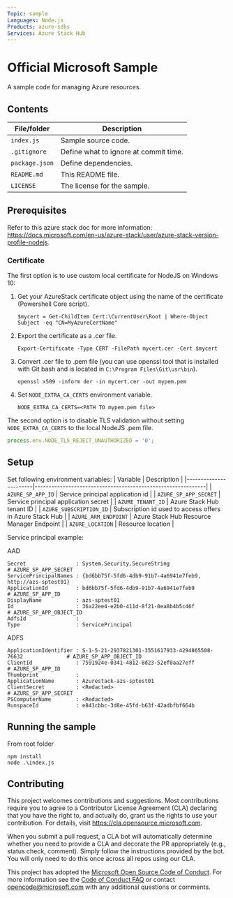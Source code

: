 ```yaml
---
Topic: sample
Languages: Node.js
Products: azure-sdks
Services: Azure Stack Hub
---
```


# Official Microsoft Sample

<!-- 
Guidelines on README format: https://review.docs.microsoft.com/help/onboard/admin/samples/concepts/readme-template?branch=master

Guidance on onboarding samples to docs.microsoft.com/samples: https://review.docs.microsoft.com/help/onboard/admin/samples/process/onboarding?branch=master

Taxonomies for products and languages: https://review.docs.microsoft.com/new-hope/information-architecture/metadata/taxonomies?branch=master
-->

A sample code for managing Azure resources.

## Contents

| File/folder       | Description                                |
|-------------------|--------------------------------------------|
| `index.js`        | Sample source code.                        |
| `.gitignore`      | Define what to ignore at commit time.      |
| `package.json`    | Define dependencies.                       |
| `README.md`       | This README file.                          |
| `LICENSE`         | The license for the sample.                |

## Prerequisites

Refer to this azure stack doc for more information: https://docs.microsoft.com/en-us/azure-stack/user/azure-stack-version-profile-nodejs.

### Certificate

The first option is to use custom local certificate for NodeJS on Windows 10:

1. Get your AzureStack certificate object using the name of the certificate (Powershell Core script).
    ```powershells
    $mycert = Get-ChildItem Cert:\CurrentUser\Root | Where-Object Subject -eq "CN=MyAzureCertName"
    ```
1. Export the certificate as a .cer file.
    ```powershells
    Export-Certificate -Type CERT -FilePath mycert.cer -Cert $mycert
    ```
1. Convert .cer file to .pem file (you can use openssl tool that is installed with Git bash and is located in `C:\Program Files\Git\usr\bin`).
    ```powershells
    openssl x509 -inform der -in mycert.cer -out mypem.pem
    ```
1. Set `NODE_EXTRA_CA_CERTS` environment variable.
    ```powershells
    NODE_EXTRA_CA_CERTS=<PATH TO mypem.pem file>
    ```

The second option is to disable TLS validation without setting `NODE_EXTRA_CA_CERTS` to the local NodeJS .pem file.
```javascript
process.env.NODE_TLS_REJECT_UNAUTHORIZED = '0';
```

## Setup

Set following environment variables:
| Variable              | Description                                                 |
|-----------------------|-------------------------------------------------------------|
| `AZURE_SP_APP_ID`       | Service principal application id                            |
| `AZURE_SP_APP_SECRET`       | Service principal application secret                        |
| `AZURE_TENANT_ID`           | Azure Stack Hub tenant ID                                   |
| `AZURE_SUBSCRIPTION_ID`     | Subscription id used to access offers in Azure Stack Hub    |
| `AZURE_ARM_ENDPOINT`        | Azure Stack Hub Resource Manager Endpoint                   |
| `AZURE_LOCATION`            | Resource location                                           |

Service principal example:

AAD
```
Secret                : System.Security.SecureString                                 # AZURE_SP_APP_SECRET
ServicePrincipalNames : {bd6bb75f-5fd6-4db9-91b7-4a6941e7feb9, http://azs-sptest01}
ApplicationId         : bd6bb75f-5fd6-4db9-91b7-4a6941e7feb9                         # AZURE_SP_APP_ID
DisplayName           : azs-sptest01
Id                    : 36a22ee4-e2b0-411d-8f21-0ea8b4b5c46f                         # AZURE_SP_APP_OBJECT_ID
AdfsId                : 
Type                  : ServicePrincipal
```

ADFS
```
ApplicationIdentifier : S-1-5-21-2937821301-3551617933-4294865508-76632              # AZURE_SP_APP_OBJECT_ID
ClientId              : 7591924e-0341-4812-8d23-52ef0aa27eff                         # AZURE_SP_APP_ID                   
Thumbprint            : 
ApplicationName       : Azurestack-azs-sptest01
ClientSecret          : <Redacted>                                                   # AZURE_SP_APP_SECRET
PSComputerName        : <Redacted>
RunspaceId            : e841cbbc-3d8e-45fd-b63f-42adbfbf664b
```

## Running the sample

From root folder
```
npm install
node .\index.js
```

## Contributing

This project welcomes contributions and suggestions.  Most contributions require you to agree to a
Contributor License Agreement (CLA) declaring that you have the right to, and actually do, grant us
the rights to use your contribution. For details, visit https://cla.opensource.microsoft.com.

When you submit a pull request, a CLA bot will automatically determine whether you need to provide
a CLA and decorate the PR appropriately (e.g., status check, comment). Simply follow the instructions
provided by the bot. You will only need to do this once across all repos using our CLA.

This project has adopted the [Microsoft Open Source Code of Conduct](https://opensource.microsoft.com/codeofconduct/).
For more information see the [Code of Conduct FAQ](https://opensource.microsoft.com/codeofconduct/faq/) or
contact [opencode@microsoft.com](mailto:opencode@microsoft.com) with any additional questions or comments.
